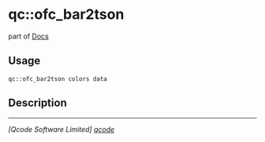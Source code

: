 qc::ofc_bar2tson
================

part of [Docs](.)

Usage
-----
`qc::ofc_bar2tson colors data`

Description
-----------


----------------------------------
*[Qcode Software Limited] [qcode]*

[qcode]: www.qcode.co.uk "Qcode Software"